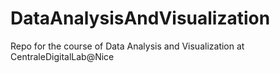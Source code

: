 # DataAnalysisAndVisualization
Repo for the course of Data Analysis and Visualization at CentraleDigitalLab@Nice
